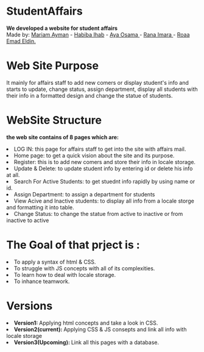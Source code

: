 # StudentAffairs
<b>We developed a website for student affairs </b><br>
Made by: <a href = "https://github.com/mariamayman10" target="_blank">Mariam Ayman</a> -
<a href = "https://github.com/habibaihab" target="_blank">Habiba Ihab</a> - 
<a href = "https://github.com/oaya2411" target="_blank">Aya Osama </a> -
<a href = "https://github.com/RanaImara22" target = "_blank">Rana Imara </a>- 
<a href = "https://github.com/RoaaEmadEldin" target = "_blank">Roaa Emad Eldin.</a>

# Web Site Purpose <br>
It mainly for affairs staff to add new comers or display student's info and starts to update, change status, assign department, display all students with their info
in a formatted design and change the statue of students. 

# WebSite Structure<br>
<b>the web site contains of 8 pages which are:</b> <br>
<li>LOG IN: this page for affairs staff to get into the site with affairs mail.</li>
<li>Home page: to get a quick vision about the site and its purpose.</li>
<li>Register: this is to add new comers and store their info in locale storage.</li>
<li>Update & Delete: to update student info by entering id or delete his info at all.</li>
<li>Search For Active Students: to get stuednt info rapidly by using name or id.</li>
<li>Assign Department: to assign a department for students</li>
<li>View Acive and Inactive students: to display all info from a locale storge and formatting it into table.</li>
<li>Change Status: to change the statue from active to inactive or from inactive to active</li>

# The Goal of that prject is :
<li>To apply a syntax of html & CSS.</li>
<li>To struggle with JS concepts with all of its complexities.</li>
<li>To learn how to deal with locale storage.</li>
<li>To inhance teamwork.</li>

# Versions
<li><b> Version1: </b> Applying html concepts and take a look in CSS.</li>
<li><b> Version2(current): </b> Applying CSS & JS consepts and link all info with locale storage</li>
<li><b> Version3(Upcoming): </b> Link all this pages with a database.</li>

    

